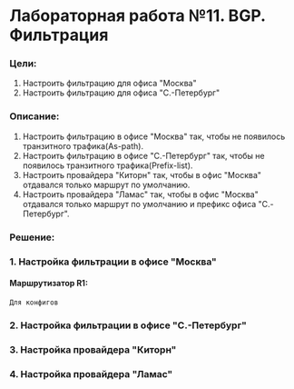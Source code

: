 # Лабораторная работа №11. BGP. Фильтрация
### Цели:
1. Настроить фильтрацию для офиса "Москва"
2. Настроить фильтрацию для офиса "С.-Петербург"

### Описание:
1. Настроить фильтрацию в офисе "Москва" так, чтобы не появилось транзитного трафика(As-path).
2. Настроить фильтрацию в офисе "С.-Петербург" так, чтобы не появилось транзитного трафика(Prefix-list).
3. Настроить провайдера "Киторн" так, чтобы в офис "Москва" отдавался только маршрут по умолчанию.
4. Настроить провайдера "Ламас" так, чтобы в офис "Москва" отдавался только маршрут по умолчанию и префикс офиса "С.-Петербург".

### Решение:
### 1. Настройка фильтрации в офисе "Москва"

#### Маршрутизатор R1:
```
Для конфигов
```

### 2. Настройка фильтрации в офисе "С.-Петербург"

### 3. Настройка провайдера "Киторн"

### 4. Настройка провайдера "Ламас"

